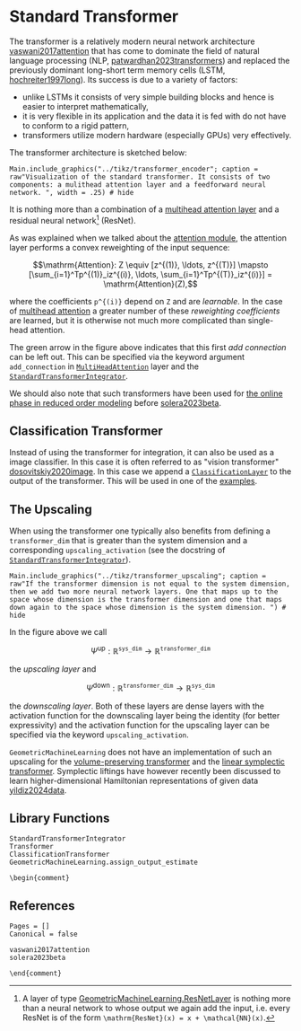 # Standard Transformer

The transformer is a relatively modern neural network architecture [vaswani2017attention](@cite) that has come to dominate the field of natural language processing (NLP, [patwardhan2023transformers](@cite)) and replaced the previously dominant long-short term memory cells (LSTM, [hochreiter1997long](@cite)). Its success is due to a variety of factors: 
- unlike LSTMs it consists of very simple building blocks and hence is easier to interpret mathematically,
- it is very flexible in its application and the data it is fed with do not have to conform to a rigid pattern, 
- transformers utilize modern hardware (especially GPUs) very effectively. 

The transformer architecture is sketched below: 

```@example
Main.include_graphics("../tikz/transformer_encoder"; caption = raw"Visualization of the standard transformer. It consists of two components: a mulithead attention layer and a feedforward neural network. ", width = .25) # hide
```

It is nothing more than a combination of a [multihead attention layer](@ref "Multihead Attention") and a residual neural network[^1] (ResNet).

[^1]: A layer of type [GeometricMachineLearning.ResNetLayer](@ref) is nothing more than a neural network to whose output we again add the input, i.e. every ResNet is of the form ``\mathrm{ResNet}(x) = x + \mathcal{NN}(x)``.

As was explained when we talked about the [attention module](@ref "Reweighting of the Input Sequence"), the attention layer performs a convex reweighting of the input sequence:

```math
\mathrm{Attention}:  Z \equiv [z^{(1)}, \ldots, z^{(T)}]   \mapsto  [\sum_{i=1}^Tp^{(1)}_iz^{(i)}, \ldots, \sum_{i=1}^Tp^{(T)}_iz^{(i)}] = \mathrm{Attention}(Z),
```
where the coefficients ``p^{(i)}`` depend on ``Z`` and are *learnable*. In the case of [multihead attention](@ref "Multihead Attention") a greater number of these *reweighting coefficients* are learned, but it is otherwise not much more complicated than single-head attention.

The green arrow in the figure above indicates that this first *add connection* can be left out. This can be specified via the keyword argument `add_connection` in [`MultiHeadAttention`](@ref) layer and the [`StandardTransformerIntegrator`](@ref).

We should also note that such transformers have been used for [the online phase in reduced order modeling](@ref "General Workflow") before [solera2023beta](@cite).

## Classification Transformer

Instead of using the transformer for integration, it can also be used as a image classifier. In this case it is often referred to as "vision transformer" [dosovitskiy2020image](@cite). In this case we append a [`ClassificationLayer`](@ref) to the output of the transformer. This will be used in one of the [examples](@ref "MNIST Tutorial"). 

## The Upscaling

When using the transformer one typically also benefits from defining a `transformer_dim` that is greater than the system dimension and a corresponding `upscaling_activation` (see the docstring of [`StandardTransformerIntegrator`](@ref)).

```@example
Main.include_graphics("../tikz/transformer_upscaling"; caption = raw"If the transformer dimension is not equal to the system dimension, then we add two more neural network layers. One that maps up to the space whose dimension is the transformer dimension and one that maps down again to the space whose dimension is the system dimension. ") # hide
```

In the figure above we call 

```math
    \Psi^\mathrm{up}:\mathbb{R}^{\mathtt{sys\_dim}}\to\mathbb{R}^{\mathtt{transformer\_dim}}
```

the *upscaling layer* and 

```math
    \Psi^\mathrm{down}:\mathbb{R}^{\mathtt{transformer\_dim}}\to\mathbb{R}^{\mathtt{sys\_dim}}
```
the *downscaling layer*. Both of these layers are dense layers with the activation function for the downscaling layer being the identity (for better expressivity) and the activation function for the upscaling layer can be specified via the keyword `upscaling_activation`.

`GeometricMachineLearning` does not have an implementation of such an upscaling for the [volume-preserving transformer](@ref "Volume-Preserving Transformer") and the [linear symplectic transformer](@ref "Linear Symplectic Transformer"). Symplectic liftings have however recently been discussed to learn higher-dimensional Hamiltonian representations of given data [yildiz2024data](@cite).

## Library Functions 

```@docs
StandardTransformerIntegrator
Transformer
ClassificationTransformer
GeometricMachineLearning.assign_output_estimate
```

```@raw latex
\begin{comment}
```

## References

```@bibliography
Pages = []
Canonical = false

vaswani2017attention
solera2023beta
```

```@raw latex
\end{comment}
```